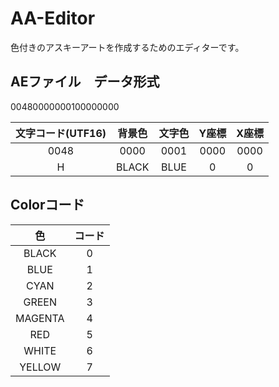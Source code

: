 # AA-Editor 

色付きのアスキーアートを作成するためのエディターです。

## AEファイル　データ形式 

00480000000100000000

|文字コード(UTF16)|背景色|文字色|Y座標|X座標|
|:-:|:-:|:-:|:-:|:-:|
|0048|0000|0001|0000|0000|
|H|BLACK|BLUE|0|0|

## Colorコード
|色|コード|
|:-:|:-:|
|BLACK|0|
|BLUE|1|
|CYAN|2|
|GREEN|3|
|MAGENTA|4|
|RED|5|
|WHITE|6|
|YELLOW|7|
